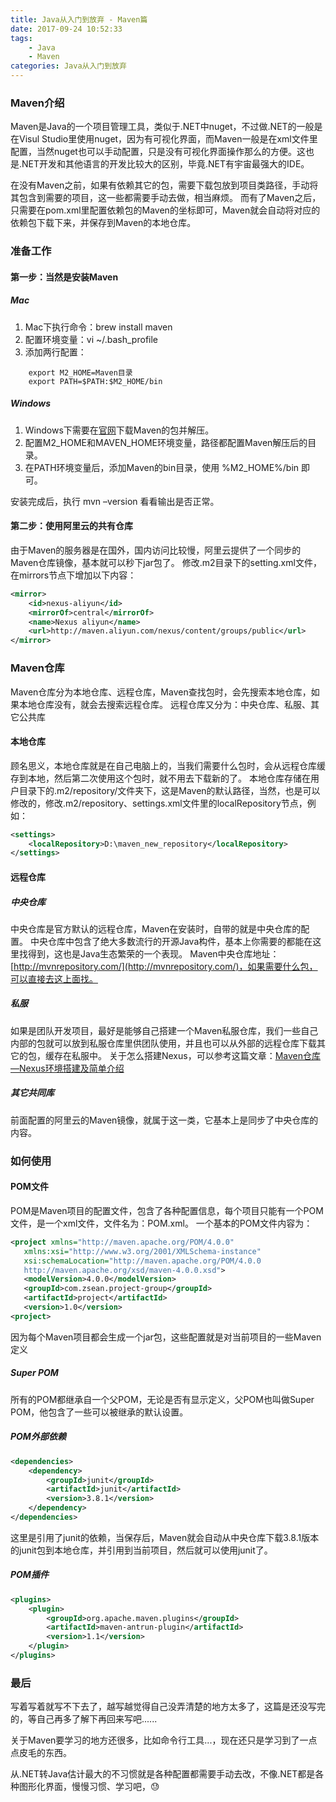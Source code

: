 ```yaml
---
title: Java从入门到放弃 - Maven篇
date: 2017-09-24 10:52:33
tags: 
	- Java
	- Maven
categories: Java从入门到放弃
---
```



### Maven介绍
Maven是Java的一个项目管理工具，类似于.NET中nuget，不过做.NET的一般是在Visul Studio里使用nuget，因为有可视化界面，而Maven一般是在xml文件里配置，当然nuget也可以手动配置，只是没有可视化界面操作那么的方便。这也是.NET开发和其他语言的开发比较大的区别，毕竟.NET有宇宙最强大的IDE。

在没有Maven之前，如果有依赖其它的包，需要下载包放到项目类路径，手动将其包含到需要的项目，这一些都需要手动去做，相当麻烦。
而有了Maven之后，只需要在pom.xml里配置依赖包的Maven的坐标即可，Maven就会自动将对应的依赖包下载下来，并保存到Maven的本地仓库。


<!-- more -->


### 准备工作

#### 第一步：当然是安装Maven

##### Mac
1. Mac下执行命令：brew install maven
2. 配置环境变量：vi ~/.bash_profile
3. 添加两行配置：
```
	export M2_HOME=Maven目录
	export PATH=$PATH:$M2_HOME/bin
```


##### Windows
1. Windows下需要在[官网](http://maven.apache.org/download.cgi)下载Maven的包并解压。
2. 配置M2_HOME和MAVEN_HOME环境变量，路径都配置Maven解压后的目录。
3. 在PATH环境变量后，添加Maven的bin目录，使用 %M2_HOME%/bin 即可。


安装完成后，执行 mvn –version 看看输出是否正常。


#### 第二步：使用阿里云的共有仓库
由于Maven的服务器是在国外，国内访问比较慢，阿里云提供了一个同步的Maven仓库镜像，基本就可以秒下jar包了。
修改.m2目录下的setting.xml文件，在mirrors节点下增加以下内容：
```xml
<mirror>  
    <id>nexus-aliyun</id>  
    <mirrorOf>central</mirrorOf>    
    <name>Nexus aliyun</name>  
    <url>http://maven.aliyun.com/nexus/content/groups/public</url>  
</mirror>
```

### Maven仓库
Maven仓库分为本地仓库、远程仓库，Maven查找包时，会先搜索本地仓库，如果本地仓库没有，就会去搜索远程仓库。
远程仓库又分为：中央仓库、私服、其它公共库


#### 本地仓库
顾名思义，本地仓库就是在自己电脑上的，当我们需要什么包时，会从远程仓库缓存到本地，然后第二次使用这个包时，就不用去下载新的了。
本地仓库存储在用户目录下的.m2/repository/文件夹下，这是Maven的默认路径，当然，也是可以修改的，修改.m2/repository、settings.xml文件里的localRepository节点，例如：
```xml
<settings>  
    <localRepository>D:\maven_new_repository</localRepository>  
</settings>
```


#### 远程仓库

##### 中央仓库
中央仓库是官方默认的远程仓库，Maven在安装时，自带的就是中央仓库的配置。
中央仓库中包含了绝大多数流行的开源Java构件，基本上你需要的都能在这里找得到，这也是Java生态繁荣的一个表现。
Maven中央仓库地址：[http://mvnrepository.com/](http://mvnrepository.com/)，如果需要什么包，可以直接去这上面找。

##### 私服
如果是团队开发项目，最好是能够自己搭建一个Maven私服仓库，我们一些自己内部的包就可以放到私服仓库里供团队使用，并且也可以从外部的远程仓库下载其它的包，缓存在私服中。
关于怎么搭建Nexus，可以参考这篇文章：[Maven仓库—Nexus环境搭建及简单介绍](http://blog.csdn.net/wang379275614/article/details/43940259)

##### 其它共同库
前面配置的阿里云的Maven镜像，就属于这一类，它基本上是同步了中央仓库的内容。




### 如何使用


#### POM文件
POM是Maven项目的配置文件，包含了各种配置信息，每个项目只能有一个POM文件，是一个xml文件，文件名为：POM.xml。
一个基本的POM文件内容为：
```xml
<project xmlns="http://maven.apache.org/POM/4.0.0"
   xmlns:xsi="http://www.w3.org/2001/XMLSchema-instance"
   xsi:schemaLocation="http://maven.apache.org/POM/4.0.0
   http://maven.apache.org/xsd/maven-4.0.0.xsd">
   <modelVersion>4.0.0</modelVersion>
   <groupId>com.zsean.project-group</groupId>
   <artifactId>project</artifactId>
   <version>1.0</version>
<project>
```
因为每个Maven项目都会生成一个jar包，这些配置就是对当前项目的一些Maven定义


##### Super POM
所有的POM都继承自一个父POM，无论是否有显示定义，父POM也叫做Super POM，他包含了一些可以被继承的默认设置。



##### POM外部依赖
```xml
<dependencies>
	<dependency>
		<groupId>junit</groupId>
		<artifactId>junit</artifactId>
		<version>3.8.1</version>
	</dependency>
</dependencies>
```
这里是引用了junit的依赖，当保存后，Maven就会自动从中央仓库下载3.8.1版本的junit包到本地仓库，并引用到当前项目，然后就可以使用junit了。




##### POM插件
```xml
<plugins>
	<plugin>
		<groupId>org.apache.maven.plugins</groupId>
		<artifactId>maven-antrun-plugin</artifactId>
		<version>1.1</version>
	</plugin>
</plugins>
```


### 最后
写着写着就写不下去了，越写越觉得自己没弄清楚的地方太多了，这篇是还没写完的，等自己再多了解下再回来写吧......

关于Maven要学习的地方还很多，比如命令行工具...，现在还只是学习到了一点点皮毛的东西。

从.NET转Java估计最大的不习惯就是各种配置都需要手动去改，不像.NET都是各种图形化界面，慢慢习惯、学习吧，😓
